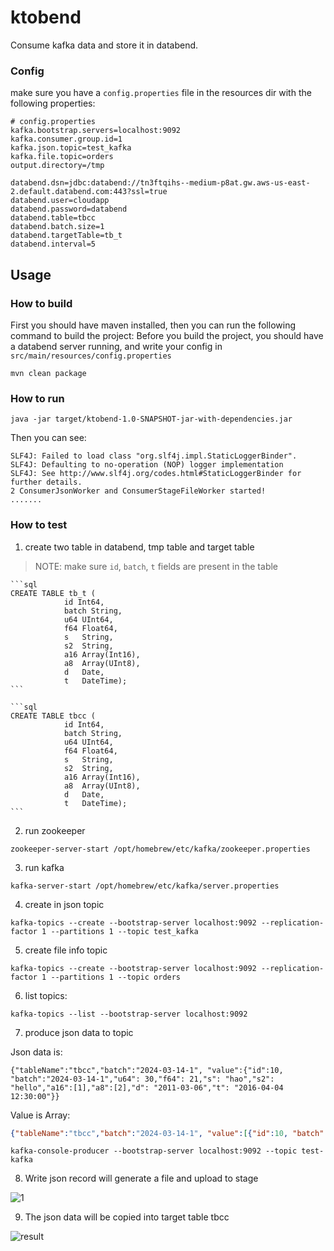# ktobend

Consume kafka data and store it in databend.
### Config
make sure you have a `config.properties` file in the resources dir with the following properties:

```properties
# config.properties
kafka.bootstrap.servers=localhost:9092
kafka.consumer.group.id=1
kafka.json.topic=test_kafka
kafka.file.topic=orders
output.directory=/tmp

databend.dsn=jdbc:databend://tn3ftqihs--medium-p8at.gw.aws-us-east-2.default.databend.com:443?ssl=true
databend.user=cloudapp
databend.password=databend
databend.table=tbcc
databend.batch.size=1
databend.targetTable=tb_t
databend.interval=5

```

## Usage

### How to build
First you should have maven installed, then you can run the following command to build the project:
Before you build the project, you should have a databend server running, and write your config in `src/main/resources/config.properties`

```shell
mvn clean package
```
### How to run
```shell
java -jar target/ktobend-1.0-SNAPSHOT-jar-with-dependencies.jar
```

Then you can see:

```shell
SLF4J: Failed to load class "org.slf4j.impl.StaticLoggerBinder".
SLF4J: Defaulting to no-operation (NOP) logger implementation
SLF4J: See http://www.slf4j.org/codes.html#StaticLoggerBinder for further details.
2 ConsumerJsonWorker and ConsumerStageFileWorker started!
.......
```

### How to test
1. create two table in databend, tmp table and target table
> NOTE: make sure `id`, `batch`, `t` fields are present in the table

    ```sql
    CREATE TABLE tb_t (
    			id Int64,
                batch String,
    			u64 UInt64,
    			f64 Float64,
    			s   String,
    			s2  String,
    			a16 Array(Int16),
    			a8  Array(UInt8),
    			d   Date,
    			t   DateTime);
    ```

    ```sql
    CREATE TABLE tbcc (
    			id Int64,
                batch String,
    			u64 UInt64,
    			f64 Float64,
    			s   String,
    			s2  String,
    			a16 Array(Int16),
    			a8  Array(UInt8),
    			d   Date,
    			t   DateTime);
    ```

2. run zookeeper

```shell
zookeeper-server-start /opt/homebrew/etc/kafka/zookeeper.properties
```

3. run kafka

```shell
kafka-server-start /opt/homebrew/etc/kafka/server.properties
```

4. create in json topic

```shell
kafka-topics --create --bootstrap-server localhost:9092 --replication-factor 1 --partitions 1 --topic test_kafka
```

5. create file info topic

```shell
kafka-topics --create --bootstrap-server localhost:9092 --replication-factor 1 --partitions 1 --topic orders
```

6. list topics:

```shell
kafka-topics --list --bootstrap-server localhost:9092
```

7. produce json data to topic

Json data is:

```shell
{"tableName":"tbcc","batch":"2024-03-14-1", "value":{"id":10, "batch":"2024-03-14-1","u64": 30,"f64": 21,"s": "hao","s2": "hello","a16":[1],"a8":[2],"d": "2011-03-06","t": "2016-04-04 12:30:00"}}
```

Value is Array:
```json
{"tableName":"tbcc","batch":"2024-03-14-1", "value":[{"id":10, "batch":"2024-03-14-1","u64": 30,"f64": 22,"s": "hao","s2": "hello","a16":[1],"a8":[2],"d": "2011-03-06","t": "2016-04-04 14:30:00"},{"id":10, "batch":"2024-03-14-1","u64": 30,"f64": 21,"s": "hao","s2": "hello","a16":[1],"a8":[2],"d": "2011-03-06","t": "2016-04-04 12:30:00"}]}
```

```shell
kafka-console-producer --bootstrap-server localhost:9092 --topic test-kafka
```

8. Write  json record will generate a file and upload to stage

![1](https://github.com/hantmac/ktobend/assets/7600925/a110d5d0-18b6-4ab4-957e-1c56ba21a026)

9. The json data will be copied into target table tbcc

![result](https://github.com/hantmac/ktobend/assets/7600925/0fa58c52-fe2f-469a-bd16-226ea6f69baf)
